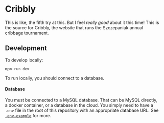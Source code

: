 # Cribbly

This is like, the fifth try at this. But I feel _really good_ about it this time! This is the source for Cribbly, the website that runs the Szczepaniak annual cribbage tournament.

## Development

To develop locally:

```
npm run dev
```

To run locally, you should connect to a database.

#### Database

You must be connected to a MySQL database. That can be MySQL directly, a docker container, or a database in the cloud. You simply need to have a `.env` file in the root of this repository with an appropriate database URL. See [`.env-example`](.env-example) for more.